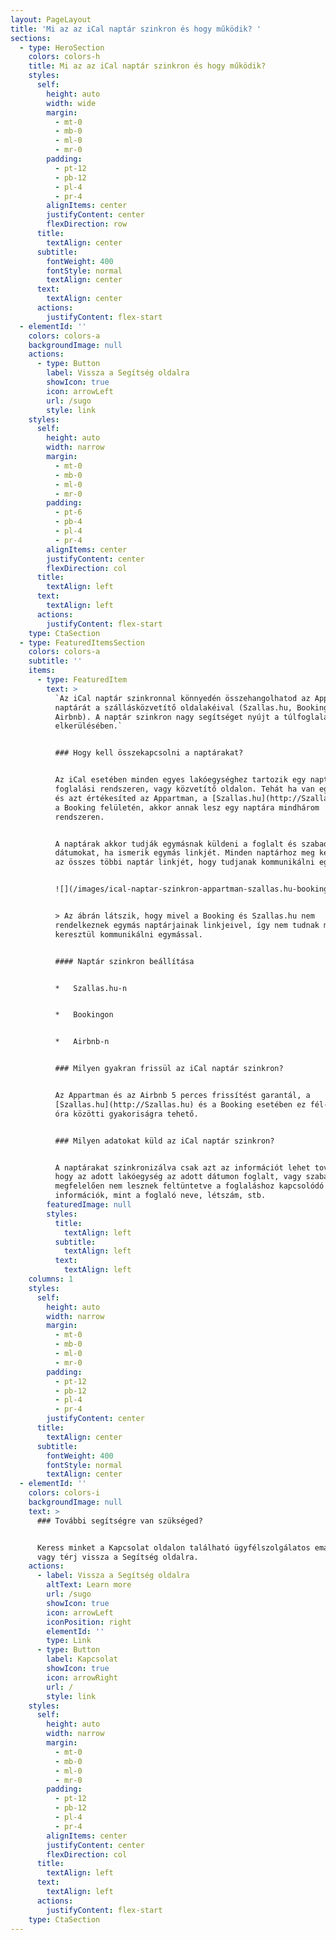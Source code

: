 ```yaml
---
layout: PageLayout
title: 'Mi az az iCal naptár szinkron és hogy működik? '
sections:
  - type: HeroSection
    colors: colors-h
    title: Mi az az iCal naptár szinkron és hogy működik?
    styles:
      self:
        height: auto
        width: wide
        margin:
          - mt-0
          - mb-0
          - ml-0
          - mr-0
        padding:
          - pt-12
          - pb-12
          - pl-4
          - pr-4
        alignItems: center
        justifyContent: center
        flexDirection: row
      title:
        textAlign: center
      subtitle:
        fontWeight: 400
        fontStyle: normal
        textAlign: center
      text:
        textAlign: center
      actions:
        justifyContent: flex-start
  - elementId: ''
    colors: colors-a
    backgroundImage: null
    actions:
      - type: Button
        label: Vissza a Segítség oldalra
        showIcon: true
        icon: arrowLeft
        url: /sugo
        style: link
    styles:
      self:
        height: auto
        width: narrow
        margin:
          - mt-0
          - mb-0
          - ml-0
          - mr-0
        padding:
          - pt-6
          - pb-4
          - pl-4
          - pr-4
        alignItems: center
        justifyContent: center
        flexDirection: col
      title:
        textAlign: left
      text:
        textAlign: left
      actions:
        justifyContent: flex-start
    type: CtaSection
  - type: FeaturedItemsSection
    colors: colors-a
    subtitle: ''
    items:
      - type: FeaturedItem
        text: >
          `Az iCal naptár szinkronnal könnyedén összehangolhatod az Appartman
          naptárát a szállásközvetítő oldalakéival (Szallas.hu, Booking és
          Airbnb). A naptár szinkron nagy segítséget nyújt a túlfoglalás
          elkerülésében.`


          ### Hogy kell összekapcsolni a naptárakat?


          Az iCal esetében minden egyes lakóegységhez tartozik egy naptár minden
          foglalási rendszeren, vagy közvetítő oldalon. Tehát ha van egy szobád,
          és azt értékesíted az Appartman, a [Szallas.hu](http://Szallas.hu) és
          a Booking felületén, akkor annak lesz egy naptára mindhárom
          rendszeren.


          A naptárak akkor tudják egymásnak küldeni a foglalt és szabad
          dátumokat, ha ismerik egymás linkjét. Minden naptárhoz meg kell adni
          az összes többi naptár linkjét, hogy tudjanak kommunikálni egymással.


          ![](/images/ical-naptar-szinkron-appartman-szallas.hu-booking-airbnb.png)


          > Az ábrán látszik, hogy mivel a Booking és Szallas.hu nem
          rendelkeznek egymás naptárjainak linkjeivel, így nem tudnak min
          keresztül kommunikálni egymással.


          #### Naptár szinkron beállítása


          *   Szallas.hu-n


          *   Bookingon


          *   Airbnb-n


          ### Milyen gyakran frissül az iCal naptár szinkron?


          Az Appartman és az Airbnb 5 perces frissítést garantál, a
          [Szallas.hu](http://Szallas.hu) és a Booking esetében ez fél- és egy
          óra közötti gyakoriságra tehető.


          ### Milyen adatokat küld az iCal naptár szinkron?


          A naptárakat szinkronizálva csak azt az információt lehet továbbítani,
          hogy az adott lakóegység az adott dátumon foglalt, vagy szabad. Ennek
          megfelelően nem lesznek feltüntetve a foglaláshoz kapcsolódó
          információk, mint a foglaló neve, létszám, stb.
        featuredImage: null
        styles:
          title:
            textAlign: left
          subtitle:
            textAlign: left
          text:
            textAlign: left
    columns: 1
    styles:
      self:
        height: auto
        width: narrow
        margin:
          - mt-0
          - mb-0
          - ml-0
          - mr-0
        padding:
          - pt-12
          - pb-12
          - pl-4
          - pr-4
        justifyContent: center
      title:
        textAlign: center
      subtitle:
        fontWeight: 400
        fontStyle: normal
        textAlign: center
  - elementId: ''
    colors: colors-i
    backgroundImage: null
    text: >
      ### További segítségre van szükséged?


      Keress minket a Kapcsolat oldalon található ügyfélszolgálatos email címen,
      vagy térj vissza a Segítség oldalra.
    actions:
      - label: Vissza a Segítség oldalra
        altText: Learn more
        url: /sugo
        showIcon: true
        icon: arrowLeft
        iconPosition: right
        elementId: ''
        type: Link
      - type: Button
        label: Kapcsolat
        showIcon: true
        icon: arrowRight
        url: /
        style: link
    styles:
      self:
        height: auto
        width: narrow
        margin:
          - mt-0
          - mb-0
          - ml-0
          - mr-0
        padding:
          - pt-12
          - pb-12
          - pl-4
          - pr-4
        alignItems: center
        justifyContent: center
        flexDirection: col
      title:
        textAlign: left
      text:
        textAlign: left
      actions:
        justifyContent: flex-start
    type: CtaSection
---
```

